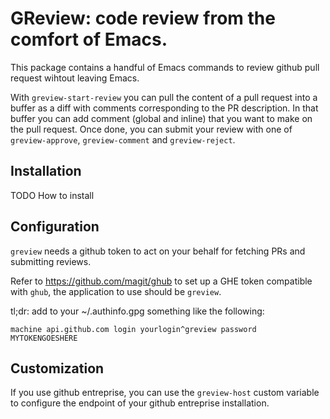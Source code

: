 # GReview: code review from the comfort of Emacs.

This package contains a handful of Emacs commands to review github pull request
wihtout leaving Emacs.

With `greview-start-review` you can pull the content of a pull request into a
buffer as a diff with comments corresponding to the PR description.
In that buffer you can add comment (global and inline) that you want to make on
the pull request. Once done, you can submit your review with one of
`greview-approve`, `greview-comment` and `greview-reject`.

## Installation

TODO How to install

## Configuration

`greview` needs a github token to act on your behalf for fetching PRs and
submitting reviews.

Refer to https://github.com/magit/ghub to set up a GHE token compatible with
`ghub`, the application to use should be `greview`.

tl;dr: add to your ~/.authinfo.gpg something like the following:

```
machine api.github.com login yourlogin^greview password MYTOKENGOESHERE
```

## Customization

If you use github entreprise, you can use the `greview-host` custom variable to
configure the endpoint of your github entreprise installation.
